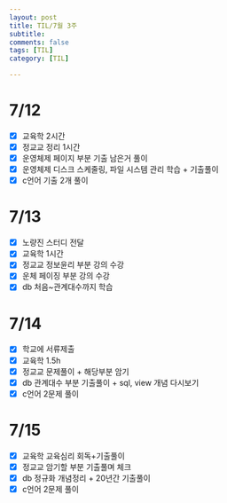 ```yaml
---
layout: post
title: TIL/7월 3주 
subtitle: 
comments: false
tags: [TIL]
category: [TIL]

---
```


# 7/12
- [x] 교육학 2시간
- [x] 정교교 정리 1시간
- [x] 운영체제 페이지 부분 기출 남은거 풀이
- [x] 운영체제 디스크 스케줄링, 파일 시스템 관리 학습 + 기출풀이
- [x] c언어 기출 2개 풀이   

# 7/13
- [x] 노량진 스터디 전달
- [x] 교육학 1시간
- [x] 정교교 정보윤리 부분 강의 수강
- [x] 운체 페이징 부분 강의 수강
- [x] db 처음~관계대수까지 학습  

# 7/14
- [x] 학교에 서류제출
- [x] 교육학 1.5h
- [x] 정교교 문제풀이 + 해당부분 암기
- [x] db 관계대수 부분 기출풀이 + sql, view 개념 다시보기
- [x] c언어 2문제 풀이    

# 7/15
- [x] 교육학 교육심리 회독+기출풀이
- [x] 정교교 암기할 부분 기출풀며 체크
- [x] db 정규화 개념정리 + 20년간 기출풀이
- [x] c언어 2문제 풀이  
